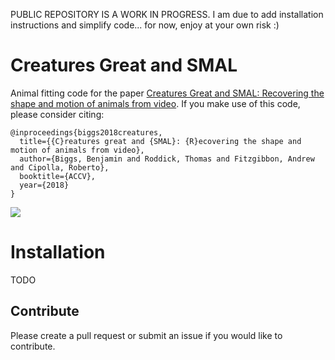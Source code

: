 PUBLIC REPOSITORY IS A WORK IN PROGRESS. I am due to add installation instructions and simplify code... for now, enjoy at your own risk :)

# Creatures Great and SMAL

Animal fitting code for the paper [Creatures Great and SMAL: Recovering the shape and motion of animals from video](https://arxiv.org/abs/1811.05804). If you make use of this code, please consider citing:

```
@inproceedings{biggs2018creatures,
  title={{C}reatures great and {SMAL}: {R}ecovering the shape and motion of animals from video},
  author={Biggs, Benjamin and Roddick, Thomas and Fitzgibbon, Andrew and Cipolla, Roberto},
  booktitle={ACCV},
  year={2018}
}
````

<img src="docs/output.gif">

# Installation
TODO

## Contribute
Please create a pull request or submit an issue if you would like to contribute.
